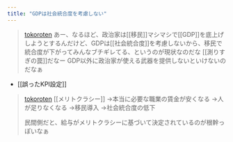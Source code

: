 ```yaml
---
title: "GDPは社会統合度を考慮しない"
---
```


> [tokoroten](https://x.com/tokoroten/status/1892008953476678122) あー、なるほど、政治家は[[移民]]マシマシで[[GDP]]を底上げしようとするんだけど、GDPは[[社会統合度]]を考慮しないから、移民で統合度が下がってみんなブチギレてる、というのが現状なのだな
>  [[測りすぎの罠]]だなー
>  GDP以外に政治家が使える武器を提供しないといけないのだなぁ
- [[誤ったKPI設定]]

> [tokoroten](https://x.com/tokoroten/status/1892035813300421010) [[メリトクラシー]]
>  →本当に必要な職業の賃金が安くなる
>  →人が足りなくなる
>  →移民導入
>  →社会統合度の低下
>
>  民間側だと、給与がメリトクラシーに基づいて決定されているのが根幹っぽいなぁ

